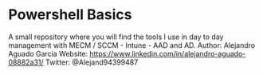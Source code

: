 # Powershell Basics
A small repository where you will find the tools I use in day to day management with MECM / SCCM - Intune - AAD and AD.
 Author:  Alejandro Aguado Garcia
    Website: https://www.linkedin.com/in/alejandro-aguado-08882a31/
    Twitter: @Alejand94399487
